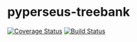 # pyperseus-treebank

[![Coverage Status](https://coveralls.io/repos/github/PonteIneptique/pyperseus-treebank/badge.svg?branch=master)](https://coveralls.io/github/PonteIneptique/pyperseus-treebank?branch=master)
[![Build Status](https://travis-ci.org/PonteIneptique/pyperseus-treebank.svg?branch=master)](https://travis-ci.org/PonteIneptique/pyperseus-treebank)